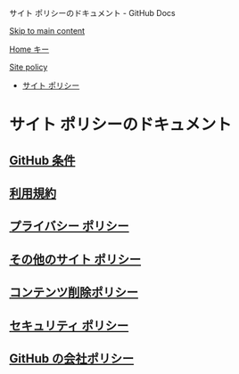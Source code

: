 サイト ポリシーのドキュメント - GitHub Docs

[Skip to main content](#main-content)

[Home キー](/ja)

[Site policy](/ja/site-policy)

* [サイト ポリシー](/ja/site-policy)

サイト ポリシーのドキュメント
==========

[GitHub 条件](/ja/site-policy/github-terms)
----------

[利用規約](/ja/site-policy/acceptable-use-policies)
----------

[プライバシー ポリシー](/ja/site-policy/privacy-policies)
----------

[その他のサイト ポリシー](/ja/site-policy/other-site-policies)
----------

[コンテンツ削除ポリシー](/ja/site-policy/content-removal-policies)
----------

[セキュリティ ポリシー](/ja/site-policy/security-policies)
----------

[GitHub の会社ポリシー](/ja/site-policy/github-company-policies)
----------
